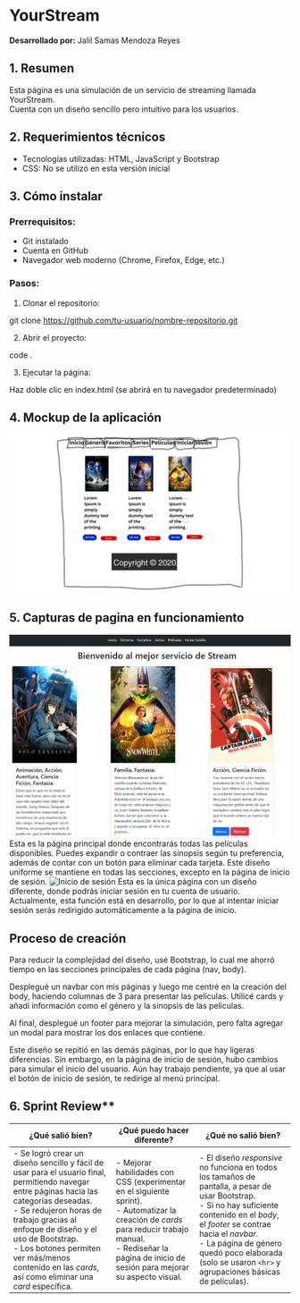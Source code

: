 # YourStream

**Desarrollado por:** Jalil Samas Mendoza Reyes

## 1. Resumen
Esta página es una simulación de un servicio de streaming llamada YourStream.  
Cuenta con un diseño sencillo pero intuitivo para los usuarios.

## 2. Requerimientos técnicos
- Tecnologías utilizadas: HTML, JavaScript y Bootstrap
- CSS: No se utilizó en esta versión inicial

## 3. Cómo instalar
### Prerrequisitos:
- Git instalado
- Cuenta en GitHub
- Navegador web moderno (Chrome, Firefox, Edge, etc.)

### Pasos:

1. Clonar el repositorio:

git clone https://github.com/tu-usuario/nombre-repositorio.git

2. Abrir el proyecto:

  code .

3. Ejecutar la página:

Haz doble clic en index.html (se abrirá en tu navegador predeterminado)

## 4. Mockup de la aplicación
<img src="Pagina/Imagenes/Mockup.png" width="600" alt="Mockup">

## 5. Capturas de pagina en funcionamiento

<img src="Pagina/Imagenes/Inicio.png" width="600" alt="Menu">
Esta es la página principal donde encontrarás todas las películas disponibles. 
Puedes expandir o contraer las sinopsis según tu preferencia, además de contar con un botón para eliminar cada tarjeta. 
Este diseño uniforme se mantiene en todas las secciones, excepto en la página de inicio de sesión.

<img src="Pagina/Imagenes/IniciarSesión.png" width="600" alt="Inicio de sesión">
Esta es la única página con un diseño diferente, donde podrás iniciar sesión en tu cuenta de usuario. 
Actualmente, esta función está en desarrollo, por lo que al intentar iniciar sesión serás redirigido automáticamente a la página de inicio.

## Proceso de creación
Para reducir la complejidad del diseño, usé Bootstrap, lo cual me ahorró tiempo en las secciones principales de cada página (nav, body).

Desplegué un navbar con mis páginas y luego me centré en la creación del body, haciendo columnas de 3 para presentar las películas. Utilicé cards y añadí información como el género y la sinopsis de las películas.

Al final, desplegué un footer para mejorar la simulación, pero falta agregar un modal para mostrar los dos enlaces que contiene.

Este diseño se repitió en las demás páginas, por lo que hay ligeras diferencias. Sin embargo, en la página de inicio de sesión, hubo cambios para simular el inicio del usuario. Aún hay trabajo pendiente, ya que al usar el botón de inicio de sesión, te redirige al menú principal.

## 6. Sprint Review**  

| ¿Qué salió bien? | ¿Qué puedo hacer diferente? | ¿Qué no salió bien? |
|------------------|-----------------------------|---------------------|
| - Se logró crear un diseño sencillo y fácil de usar para el usuario final, permitiendo navegar entre páginas hacia las categorías deseadas. <br> - Se redujeron horas de trabajo gracias al enfoque de diseño y el uso de Bootstrap. <br> - Los botones permiten ver más/menos contenido en las *cards*, así como eliminar una *card* específica. | - Mejorar habilidades con CSS (experimentar en el siguiente sprint). <br> - Automatizar la creación de *cards* para reducir trabajo manual. <br> - Rediseñar la página de inicio de sesión para mejorar su aspecto visual. | - El diseño *responsive* no funciona en todos los tamaños de pantalla, a pesar de usar Bootstrap. <br> - Si no hay suficiente contenido en el *body*, el *footer* se contrae hacia el *navbar*. <br> - La página de género quedó poco elaborada (solo se usaron `<hr>` y agrupaciones básicas de películas). |



